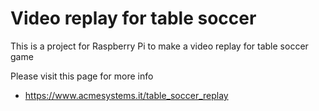 # Video replay for table soccer

This is a project for Raspberry Pi to make a video replay for table soccer game

Please visit this page for more info

* <https://www.acmesystems.it/table_soccer_replay>

